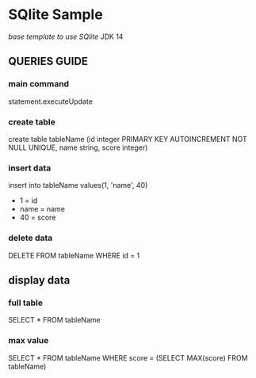 # SQlite Sample
 *base template to use SQlite*
JDK 14

## QUERIES GUIDE

### main command
statement.executeUpdate

### create table
create table tableName (id integer PRIMARY KEY AUTOINCREMENT NOT NULL UNIQUE, name string, score integer)

### insert data
insert into tableName values(1, 'name', 40)
- 1 = id
- name = name
- 40 = score

### delete data
DELETE FROM tableName WHERE id = 1

## display data
### full table
SELECT * FROM tableName
### max value
SELECT * FROM tableName WHERE score = (SELECT MAX(score) FROM tableName)

